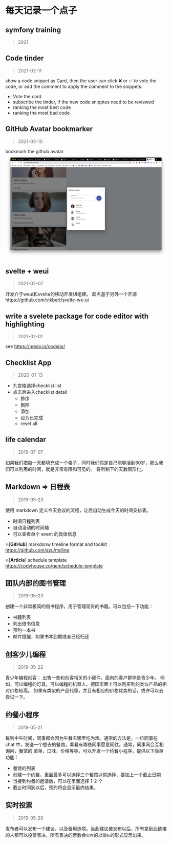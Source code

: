 # 每天记录一个点子

## symfony training 
> 2021


## Code tinder
> 2021-02-11

show a code snippet as Card, then the user can click ❌ or ✅
to vote the code, or add the comment to apply the comment to the snippets.

- Vote the card
- subscribe the tinder, if the new code snipptes need to be reviewed
- ranking the most best code 
- ranking the most bad code

## GitHub Avatar bookmarker
> 2021-02-10

bookmark the github avatar
![](docs/github-card.png)


## svelte + weui
> 2021-02-07

开发介于weui和svelte的移动开发UI组建。 起点基于另外一个开源
<https://github.com/vikbert/svelte-wx-ui>

## write a svelete package for code editor with highlighting
> 2021-02-01

see 
https://medv.io/codejar/

## Checklist App
> 2020-01-13

- 九宫格选择checklist list
- 点击后进入checklist detail
  -  排序
  -  删除
  -  添加
  -  设为已完成
  -  reset all


##  life calendar
> 2019-07-07

如果我们把每一天都填充成一个格子，同时我们假定自己能够活到80岁，那么我们可以利用的时间，就是非常有限和可见的。
将所剩下的天数图形化。

## Markdown => 日程表
> 2019-05-23 

使用 markdown 定义今天会议的流程，让后自动生成今天的时间安排表。

- 时间日程列表
- 自动滚动的时间轴
- 可以查看单个 event 的具体信息

🔥[**GitHub**] markdonw timeline format and toolkit <br>
<https://github.com/azu/mdline>

🔥[**Article**] schedule template <br>
<https://codyhouse.co/gem/schedule-template>

##  团队内部的图书管理
> 2019-05-23

创建一个非常极简的借书程序，用于管理现有的书籍。可以包括一下功能：

- 书籍列表
- 列出借书信息
- 预约一本书
- 邮件提醒，如果书本到期或者已经归还

## 创客少儿编程
> 2019-05-22 

青少年编程创客： 出售一些和创客相关的小硬件，面向的客户群体是青少年。 例如，可以编程的灯具，可以编程的机器人。德国市面上可以购买到的类似产品的相对价格较高。
如果有类似的产品代替，并且有相应的价格优势的话，或许可以去尝试一下。

## 约餐小程序
> 2019-05-21 

每到中午时间，同事都会因为午餐去哪里吃为难。通常的方法是，一位同事在 chat 中，发送一个想去的餐馆，看看有哪些同事愿意同往。通常，同事间会互相询问，餐馆的
菜单，口味，价格等等。可以开发一个约餐小程序，提供以下简单功能：

- 餐馆的列表
- 创建一个约餐，里面最多可以选择三个餐馆以供选择，要加上一个截止日期
- 当接到约餐的邀请后，可以在里面选择 1-2 个
- 截止时间到以后，预约将会显示最终结果。

## 实时投票
> 2019-05-20

发布者可以发布一个建议，以及备用选项。当此建议被发布以后，所有拿到此链接的人都可以投票表决，所有表决的票数会`实时`的以`图标`的形式显示出来。
